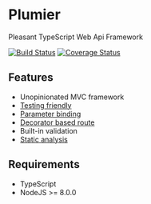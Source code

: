 # Plumier
Pleasant TypeScript Web Api Framework

[![Build Status](https://travis-ci.org/ktutnik/plumier.svg?branch=master)](https://travis-ci.org/ktutnik/plumier)
[![Coverage Status](https://coveralls.io/repos/github/ktutnik/plumier/badge.svg?branch=master)](https://coveralls.io/github/ktutnik/plumier?branch=master)

## Features

* Unopinionated MVC framework
* [Testing friendly](.docs/testing-tips.md)
* [Parameter binding](.docs/parameter-binding-cheat-sheet.md)
* [Decorator based route](.docs/route-generation-cheat-sheet.md)
* Built-in validation
* [Static analysis](.docs/static-analysis-troubleshoot.md)

## Requirements
* TypeScript
* NodeJS >= 8.0.0
